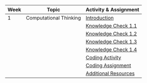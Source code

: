  | Week | Topic                  | Activity & Assignment |
|------|------------------------|-----------------------|
| 1    | Computational Thinking | [Introduction](./Introduction.pdf)         |
|      |                        | [Knowledge Check 1.1](https://docs.google.com/forms/d/e/1FAIpQLScrowB0PIu2jDx1uzMJ8fCJMPMD7GwJR1-o4grd3-OlNW3xyw/viewform?usp=pp_url&entry.366340186=Text+editor&entry.1779989097=value&entry.1998212612=Closing+tag&entry.876973210=attribute&entry.956023719=Opening+tag&entry.937747933=To+aid+with+accessibility&entry.937747933=To+keep+the+code+more+readable+and+digestible+to+developers&entry.937747933=To+tell+the+browser+the+structure+and+presentation+of+your+webpage&entry.1908074813=Option+3)  |
|      |                        | [Knowledge Check 1.2](https://docs.google.com/forms/d/e/1FAIpQLSfwQMe1WZ-MApSwmU7x3afFZSFQdwQpXxHdR-lu49ZeZDW2MQ/viewform?usp=pp_url&entry.366340186=Arrays+-+var+italianFood+%3D+%5B%22pasta%22,+%22stromboli%22,+%22lasagna%22%5D&entry.366340186=Functions+-+var+toDoList+%3D+function+listTasksf()+%7B+tasks+%7D;&entry.366340186=Objects+-+var+favoriteFood+%3D+%7B+Italian:+%22stromboli%22,+Mexican:+%22tacos%22,+Greek:+%22gyros%22%7D;&entry.358902704=An+ordered+list&entry.721905468=Conditional&entry.251332896=Not+a+Conditional.&entry.2052234976=A+function&entry.216311171=Add+a+line+of++counter+%3D+counter+%2B1+inside+the+while+loop+to+fix+it)  |
|      |                        | [Knowledge Check 1.3](https://docs.google.com/forms/d/1W0bZ5XugKmQrRMuA_eZ2y7eCF2PrKDBwSHAZsHJp9aU)  |
|      |                        | [Knowledge Check 1.4](https://docs.google.com/forms/d/1bscf8QX-XgsyYb2NbeiR3Bus1ijI5g29X2WCJSser-c/edit)  |
|      |                        | [Coding Activity](https://classroom.github.com/a/zlJ-vhu8)       |
|      |                        | [Coding Assignment](https://classroom.github.com/a/vvReArYF)       |
|      |                        | [Additional Resources](./Additional%20Resources.pdf)  |
